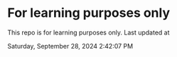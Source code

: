# For learning purposes only
This repo is for learning purposes only.
Last updated at

Saturday, September 28, 2024 2:42:07 PM

